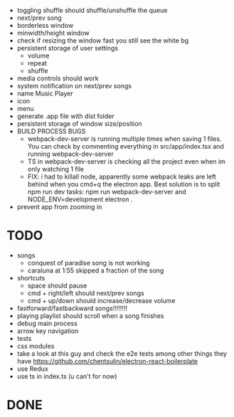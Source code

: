 - toggling shuffle should shuffle/unshuffle the queue
- next/prev song
- borderless window
- minwidth/height window
- check if resizing the window fast you still see the white bg
- persistent storage of user settings
  - volume
  - repeat
  - shuffle
- media controls should work
- system notification on next/prev songs
- name Music Player
- icon
- menu
- generate .app file with dist folder
- persistent storage of window size/position
- BUILD PROCESS BUGS
  - webpack-dev-server is running multiple times when saving 1 files. You can check by
    commenting everything in src/app/index.tsx and running webpack-dev-server
  - TS in webpack-dev-server is checking all the project even when im only watching 1 file
  - FIX: i had to killall node, apparently some webpack leaks are left behind
    when you cmd+q the electron app. Best solution is to split npm run dev tasks:
    npm run webpack-dev-server and NODE_ENV=development electron .
- prevent app from zooming in

# TODO
- songs
  - conquest of paradise song is not working
  - caraluna at 1:55 skipped a fraction of the song
- shortcuts
  - space should pause
  - cmd + right/left should next/prev songs
  - cmd + up/down should increase/decrease volume
- fastforward/fastbackward songs!!!!!!!!
- playing playlist should scroll when a song finishes
- debug main process
- arrow key navigation
- tests
- css modules
- take a look at this guy and check the e2e tests among other things they have
  https://github.com/chentsulin/electron-react-boilerplate
- use Redux
- use ts in index.ts (u can't for now)

# DONE
